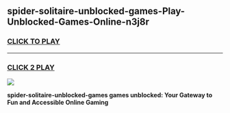 
## spider-solitaire-unblocked-games-Play-Unblocked-Games-Online-n3j8r
<h3>
<a href="https://premium76.site?title=spider-solitaire-unblocked-games&ref=25A">CLICK TO PLAY</a></h3>
<hr>

<h3>
<a href="https://premium76.site?title=spider-solitaire-unblocked-games&ref=25A">CLICK 2 PLAY</a>
  
</h3>

<a href="https://premium76.site?title=spider-solitaire-unblocked-games&ref=25A"><img src="https://clearcache.store/games.png"></a>


**spider-solitaire-unblocked-games games unblocked: Your Gateway to Fun and Accessible Online Gaming**
